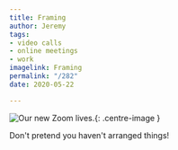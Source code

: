 ```yaml
---
title: Framing
author: Jeremy
tags:
- video calls
- online meetings
- work
imagelink: Framing
permalink: "/282"
date: 2020-05-22

---
```

![Our new Zoom lives.](https://res.cloudinary.com/dh3hm8pb7/image/upload/c_scale,q_auto:best/v1535842782/Handwaving/Published/Framing.png){: .centre-image }

Don't pretend you haven't arranged things!